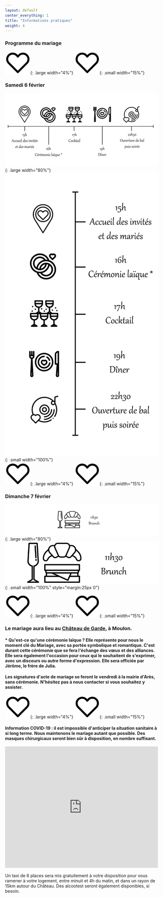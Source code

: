 ```yaml
---
layout: default
center_everything: 1
title: "Informations pratiques"
weight: 4
---
```



### Programme du mariage

![](assets/Coeur.jpg){: .large width="4%"} 
![](assets/Coeur.jpg){: .small width="15%"} 

### Samedi 6 février

![](assets/Programme.jpg){: .large width="80%"}
![](assets/ProgrmameTel.jpg){: .small width="100%"}  
![](assets/Coeur.jpg){: .large width="4%"} 
![](assets/Coeur.jpg){: .small width="15%"} 

### Dimanche 7 février 

![](assets/Brunch.jpg){: .large width="80%"}
![](assets/BrunchTel.jpg){: .small width="100%" style="margin:25px 0"}  

![](assets/Coeur.jpg){: .large width="4%"} 
![](assets/Coeur.jpg){: .small width="15%"} 

### Le mariage aura lieu au [Château de Garde](https://chateaudegarde.com/), à Moulon.

#### * Qu'est-ce qu'une cérémonie laïque ? Elle représente pour nous le moment clé du Mariage, avec sa portée symbolique et romantique. C'est durant cette cérémonie que se fera l'échange des vœux et des alliances. Elle sera également l'occasion pour ceux qui le souhaitent de s'exprimer, avec un discours ou autre forme d'expression. Elle sera officiée par Jérôme, le frère de Julia.

#### Les signatures d'acte de mariage se feront le vendredi à la mairie d'Arès, sans cérémonie. N'hésitez pas à nous contacter si vous souhaitez y assister.

![](assets/Coeur.jpg){: .large width="4%"} 
![](assets/Coeur.jpg){: .small width="15%"}

#### Information COVID-19 : il est impossible d'anticiper la situation sanitaire à si long terme. Nous maintenons le mariage autant que possible. Des masques chirurgicaux seront bien sûr à disposition, en nombre suffisant.

<iframe src="https://www.google.com/maps/embed?pb=!1m18!1m12!1m3!1d4758.121377013103!2d-0.21830238666508295!3d44.83794374170417!2m3!1f0!2f0!3f0!3m2!1i1024!2i768!4f13.1!3m3!1m2!1s0xd554532dc533345%3A0x6049a9547322ec03!2sCh%C3%A2teau%20de%20Garde!5e0!3m2!1sfr!2sfr!4v1595537776165!5m2!1sfr!2sfr" style="border:0;" allowfullscreen="" aria-hidden="false" tabindex="0" width="100%" height="400" frameborder="0"></iframe>

Un taxi de 6 places sera mis gratuitement à votre disposition pour vous ramener à votre logement, entre minuit et 4h du matin, et dans un rayon de 15km autour du Château. Des alcootest seront également disponibles, si besoin.
